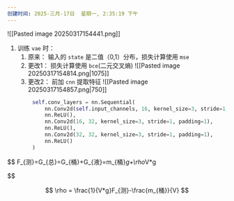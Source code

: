 ```yaml
---
创建时间: 2025-三月-17日  星期一, 2:35:19 下午
---
```



![[Pasted image 20250317154441.png]]

1. 训练 `vae` 时： 
	1. 原来： 输入的 `state` 是二值（0,1）分布，损失计算使用 `mse` 
	2. 更改1： 损失计算使用 `bce`(二元交叉熵)
	   ![[Pasted image 20250317154814.png|1075]]
	3. 更改2： 前加 `cnn` 提取特征
	   ![[Pasted image 20250317154857.png|750]]
	   
```python
        self.conv_layers = nn.Sequential(
            nn.Conv2d(self.input_channels, 16, kernel_size=3, stride=1, padding=1),
            nn.ReLU(),
            nn.Conv2d(16, 32, kernel_size=3, stride=1, padding=1),
            nn.ReLU(),
            nn.Conv2d(32, 32, kernel_size=3, stride=1, padding=1),
            nn.ReLU()
        )
```






$$
F_{测}=G_{总}=G_{桶}+G_{液}=m_{桶}*g+\rho*V*g

$$

$$
\rho = \frac{1}{V*g}F_{测}-\frac{m_{桶}}{V}
$$

